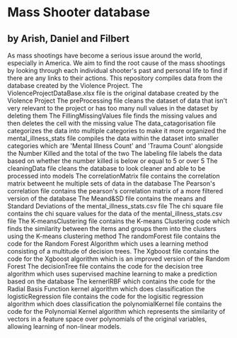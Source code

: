 # Mass Shooter database 
by Arish, Daniel and Filbert
-------------------------------
As mass shootings have become a serious issue around the world, especially in America. We aim to find the root cause of the mass shootings by looking through each individual shooter's past and personal life to find if there are any links to their actions. This repository compiles data from the database created by the Violence Project.
The ViolenceProjectDataBase.xlsx file is the original database created by the Violence Project
The preProcessing file cleans the dataset of data that isn't very relevant to the project or has too many null values in the dataset by deleting them
The FillingMissingValues file finds the missing values and then deletes the cell with the missing value
The data_catagorisation file categorizes the data into multiple categories to make it more organized
the mental_illness_stats file compiles the data within the dataset into smaller categories which are 'Mental Illness Count' and 'Trauma Count' alongside the Number Killed and the total of the two
The labeling file labels the data based on whether the number killed is below or equal to 5 or over 5
The cleaningData file cleans the database to look cleaner and able to be processed into models
The correlationMatrix file contains the correlation matrix betweent he multiple sets of data in the database
The Pearson's correlation file contains the pearson's correlation matrix of a more filtered version of the database
The Meand&SD file contains the means and Standard Deviations of the mental_illness_stats.csv file
The chi square file contains the chi square values for the data of the mental_illness_stats.csv file
The K-meansClustering file contains the K-means Clustering code which finds the similarity between the items and groups them into the clusters using the K-means clustering method
The randomForest file contains the code for the Random Forest Algorithm which uses a learning method consisting of a multitude of decision trees.
The Xgboost file contains the code for the Xgboost algorithm which is an improved version of the Random Forest
The decisionTree file contains the code for the decision tree algorithm which uses supervised machine learning to make a prediction based on the database
The kernerlRBF which contains the code for the Radial Basis Function kernel algorithm which does classification 
the logisticRegression file contains the code for the logisitic regression algorithm which does classification
the polynomialKernel file contains the code for the Polynomial Kernel algorithm which represents the similarity of vectors in a feature space over polynomials of the original variables, allowing learning of non-linear models.
